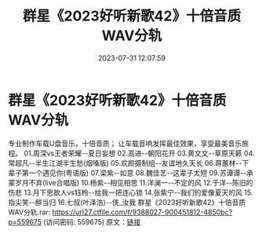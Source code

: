 ﻿---
title: 群星《2023好听新歌42》十倍音质WAV分轨
date: 2023-07-31 12:07:59
categories: WAV车载音乐、镜像
tags: 华语中文
---
# 群星《2023好听新歌42》十倍音质WAV分轨

专业制作车载U盘音乐，十倍音质；
让车载音响发挥最佳效果，享受最美音乐旅程。
01.周深vs王者荣耀--夏日妄想
02.高进--朝阳花开
03.黄文文--草原天籁
04.常超凡--半生江湖半生愁(烟嗓版)
05.欢颜摄制组--友谊地久天长
06.蒋蕙林--下辈子第一个遇见你(粤语版)
07.梁紫--如意
08.魏佳艺--这辈子太短
09.苏谭谭--承蒙岁月不弃(live合唱版)
10.杨紫--相见相思
11.洋澜一--不定的风
12.于洋--陈旧的伤悲
13.月下思故人vs钰柃--给我一把连心锁
14.张紫宁--我们的爱像夏天的风
15.指尖笑--醉当归
16.七叔(叶泽浩)--侠_汝我
群星《2023好听新歌42》十倍音质WAV分轨.rar: https://url27.ctfile.com/f/9388027-900451812-4850bc?p=559675
(访问密码: 559675)
原文：[链接](https://blog.sina.com.cn/s/blog_1647c7e76010312ws.html)